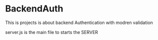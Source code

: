 # BackendAuth
This is projects is about backend Authentication with modren validation


server.js is the main file to starts the SERVER